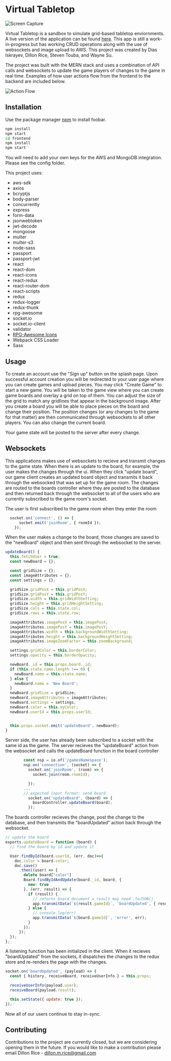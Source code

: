 # Virtual Tabletop

![Screen Capture](https://i.imgur.com/qUJhHTm.png)

Virtual Tabletop is a sandbox to simulate grid-based tabletop enviornments. A live version of the application can be found [here](https://virtualtabletop.herokuapp.com/). This app is still a work-in-progress but has working CRUD operations along with the use of websockets and image upload to AWS. This project was created by Dias Iskrayev, Dillon Rice, Steven Touba, and Wayne Su.

The project was built with the MERN stack and uses a combination of API calls and websockets to update the game players of changes to the game in real time. Examples of how user actions flow from the frontend to the backend are included below.

![Action Flow](https://i.imgur.com/Ov2BxIm.png)



## Installation

Use the package manager [npm](https://pip.pypa.io/en/stable/) to install foobar.

```bash
npm install
npm start
cd frontend
npm install
npm start
```


You will need to add your own keys for the AWS and MongoDB integration. Please see the config folder.

This project uses:
  * aws-sdk
  * axios
  * bcryptjs
  * body-parser
  * concurrently
  * express
  * form-data
  * jsonwebtoken
  * jwt-decode
  * mongoose
  * multer
  * multer-s3
  * node-sass
  * passport
  * passport-jwt
  * react
  * react-dom
  * react-icons
  * react-redux
  * react-router-dom
  * react-scripts
  * redux
  * redux-logger
  * redux-thunk
  * rpg-awesome
  * socket.io
  * socket.io-client
  * validator
  * [RPG-Awesome Icons](https://nagoshiashumari.github.io/Rpg-Awesome/)
  * Webpack CSS Loader
  * Sass

## Usage

To create an account use the "Sign up" button on the splash page. Upon successful account creation you will be redirected to your user page where you can create games and upload pieces. You may click "Create Game" to start a new game. You will be taken to the game view where you can create game boards and overlay a grid on top of them. You can adjust the size of the grid to match any gridlines that appear in the background image. After you create a board you will be able to place pieces on the board and change their position. The position changes (or any changes to the game for that matter) are then communicated through websockets to all other players. You can also change the current board.

Your game state will be posted to the server after every change.

## Websockets

This applications makes use of websockets to recieve and transmit changes to the game state. When there is an update to the board, for example, the user makes the changes through the ui. When they click "update board", our game client creates an updated board object and transmits it back through the websocked that was set up for the game room. The changes are routed to the boards controller where they are posted to the database and then returned back through the websocket to all of the users who are currently subscribed to the game room's socket.

The user is first subscribed to the game room when they enter the room
```client.jsx
  socket.on('connect', () => {
      socket.emit('joinRoom', { roomId });
    });
```

When the user makes a change to the board, those changes are saved to the "newBoard" object and then sent through the websocket to the server.
  ```grid.jsx
  updateBoard() {
    this.fetchUser = true;
    const newBoard = {};

    const gridSize = {};
    const imageAttributes = {};
    const settings = {};

    gridSize.gridPosX = this.gridPosX;
    gridSize.gridPosY = this.gridPosY;
    gridSize.width = this.gridWidthSetting;
    gridSize.height = this.gridHeightSetting;
    gridSize.cols = this.state.col;
    gridSize.rows = this.state.row;

    imageAttributes.imagePosX = this.imagePosX;
    imageAttributes.imagePosY = this.imagePosY;
    imageAttributes.width = this.backgroundWidthSetting;
    imageAttributes.height = this.backgroundHeightSetting;
    imageAttributes.imageZoomFactor = this.zoomBackground;

    settings.gridColor = this.borderColor;
    settings.opacity = this.borderOpacity;

    newBoard._id = this.props.board._id;
    if (this.state.name.length !== 0) {
      newBoard.name = this.state.name;
    } else {
      newBoard.name = 'New Board';
    }
    newBoard.gridSize = gridSize;
    newBoard.imageAttributes = imageAttributes;
    newBoard.settings = settings;
    newBoard.color = this.myColor;
    newBoard.userId = this.props.userId;


    this.props.socket.emit('updateBoard', newBoard);
  }
```

Server side, the user has already been subscribed to a socket with the same id as the game. The server recieves the "updateBoard" action from the websocket and calls the updateBoard function in the board controller
```app.js
        const nsp = io.of('/gamesNamespace');
        nsp.on('connection', (socket) => {
          socket.on('joinRoom', (room) => {
            socket.join(room.roomId);

          });
        ...
        // expected input format: send board
          socket.on('updateBoard', (board) => {
            boardController.updateBoard(board);
          });

```

The boards controller recieves the change, post the change to the database, and then transmits the "boardUpdated" action back through the websocket.
```boards_controller.js
// update the board
exports.updateBoard = function (board) {
  // find the board by id and update it

  User.findById(board.userId, (err, doc)=>{
    doc.color = board.color;
    doc.save()
      .then((user) => {
        delete board["color"]
        Board.findByIdAndUpdate(board._id, board, {
          new: true
        }, (err, result) => {
          if (result) {
            // returns board document = result may need .toJSON()
            app.transmitData(`${result.gameId}`, 'boardUpdated', { result, user } );
          } else {
            // console.log(err)
            app.transmitData(`${board.gameId}`, 'error', err);
          }
        });
      });
  });
};
```

A listening function has been initialized in the client. When it recieves "boardUpdated" from the sockets, it dispatches the changes to the redux store and re-renders the page with the changes.

```client.jsx
socket.on('boardUpdated', (payload) => {
  const { history, receiveBoard, receiveUserInfo } = this.props;

  receiveUserInfo(payload.user);
  receiveBoard(payload.result);

  this.setState({ update: true });
});

```

Now all of our users continue to stay in-sync. 

## Contributing
Contributions to the project are currently closed, but we are considering opening them in the future. If you would like to make a contribution please email Dillon Rice - dillon.m.rice@gmail.com

